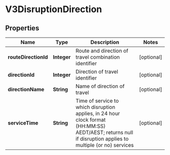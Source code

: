 
# V3DisruptionDirection

## Properties
Name | Type | Description | Notes
------------ | ------------- | ------------- | -------------
**routeDirectionId** | **Integer** | Route and direction of travel combination identifier |  [optional]
**directionId** | **Integer** | Direction of travel identifier |  [optional]
**directionName** | **String** | Name of direction of travel |  [optional]
**serviceTime** | **String** | Time of service to which disruption applies, in 24 hour clock format (HH:MM:SS) AEDT/AEST; returns null if disruption applies to multiple (or no) services |  [optional]



